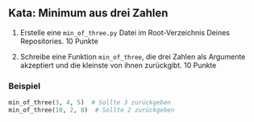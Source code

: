 ## Kata: Minimum aus drei Zahlen  

1. Erstelle eine `min_of_three.py` Datei im Root-Verzeichnis Deines Repositories. 10 Punkte  





2. Schreibe eine Funktion `min_of_three`, die drei Zahlen als Argumente akzeptiert und die kleinste von ihnen zurückgibt. 10 Punkte  





### Beispiel
```python
min_of_three(3, 4, 5)  # Sollte 3 zurückgeben  
min_of_three(10, 2, 8)  # Sollte 2 zurückgeben 

